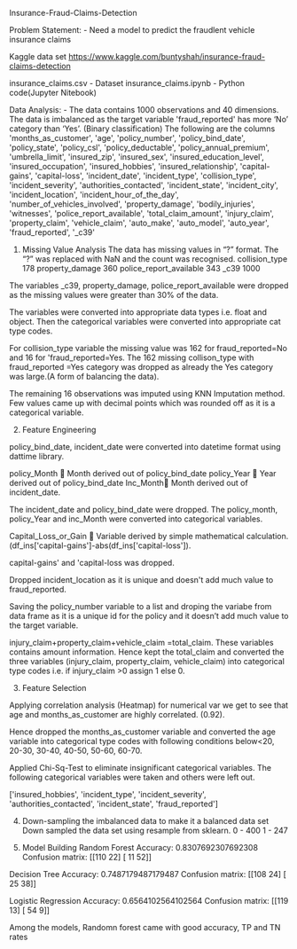 Insurance-Fraud-Claims-Detection

Problem Statement: -
Need a model to predict the fraudlent vehicle insurance claims

Kaggle data set https://www.kaggle.com/buntyshah/insurance-fraud-claims-detection

insurance_claims.csv - Dataset
insurance_claims.ipynb - Python code(Jupyter Nitebook)

Data Analysis: -
The data contains 1000 observations and 40 dimensions. The data is imbalanced as the target variable 'fraud_reported' has more ‘No’ category than ‘Yes’. (Binary classification)
The following are the columns
       'months_as_customer', 'age', 'policy_number', 'policy_bind_date',
       'policy_state', 'policy_csl', 'policy_deductable',
       'policy_annual_premium', 'umbrella_limit', 'insured_zip', 'insured_sex',
       'insured_education_level', 'insured_occupation', 'insured_hobbies',
       'insured_relationship', 'capital-gains', 'capital-loss',
       'incident_date', 'incident_type', 'collision_type', 'incident_severity',
       'authorities_contacted', 'incident_state', 'incident_city',
       'incident_location', 'incident_hour_of_the_day',
       'number_of_vehicles_involved', 'property_damage', 'bodily_injuries',
       'witnesses', 'police_report_available', 'total_claim_amount',
       'injury_claim', 'property_claim', 'vehicle_claim', 'auto_make',
       'auto_model', 'auto_year', 'fraud_reported', '_c39'

1.	Missing Value Analysis
The data has missing values in “?” format. The “?” was replaced with NaN and the count was recognised.
collision_type                       178
property_damage                360
police_report_available     343
_c39                                        1000

The variables _c39, property_damage, police_report_available were dropped as the missing values were greater than 30% of the data.

The variables were converted into appropriate data types i.e. float and object. Then the categorical variables were converted into appropriate cat type codes.

For collision_type variable the missing value was 162 for fraud_reported=No and 16 for 'fraud_reported=Yes. The 162 missing collison_type with fraud_reported =Yes category was dropped as already the Yes category was large.(A form of balancing the data).

The remaining 16 observations was imputed using KNN Imputation method. Few values came up with decimal points which was rounded off as it is a categorical variable.

2.	Feature Engineering

policy_bind_date, incident_date were converted into datetime format using dattime library.

policy_Month  Month derived out of policy_bind_date
policy_Year  Year derived out of policy_bind_date
Inc_Month Month derived out of incident_date.

The incident_date and policy_bind_date were dropped. The policy_month, policy_Year and inc_Month were converted into categorical variables.

Capital_Loss_or_Gain  Variable derived by simple mathematical calculation. (df_ins['capital-gains']-abs(df_ins['capital-loss']).

capital-gains' and 'capital-loss was dropped.

Dropped incident_location as it is unique and doesn't add much value to fraud_reported.

Saving the policy_number variable to a list and droping the variabe from data frame as it is a unique id for the policy and it doesn’t add much value to the target variable.

injury_claim+property_claim+vehicle_claim =total_claim. These variables contains amount information. Hence kept the total_claim and converted the three variables (injury_claim, property_claim, vehicle_claim) into categorical type codes i.e. if injury_claim >0 assign 1 else 0.


3.	Feature Selection

Applying correlation analysis (Heatmap) for numerical var we get to see that age and months_as_customer are highly correlated. (0.92).

Hence dropped the months_as_customer variable and converted the age variable into categorical type codes with following conditions below<20, 20-30, 30-40, 40-50, 50-60, 60-70.

Applied Chi-Sq-Test to eliminate insignificant categorical variables. The following categorical variables were taken and others were left out.

['insured_hobbies', 'incident_type', 'incident_severity', 'authorities_contacted', 'incident_state', 'fraud_reported']


4.	Down-sampling the imbalanced data to make it a balanced data set
Down sampled the data set using resample from sklearn.
0   - 400
1   - 247

5.	Model Building
Random Forest
Accuracy: 0.8307692307692308
Confusion matrix: [[110  22]
                                   [ 11  52]]

Decision Tree
Accuracy: 0.7487179487179487
Confusion matrix: [[108  24]
                                   [ 25  38]]

Logistic Regression
Accuracy: 0.6564102564102564
Confusion matrix: [[119  13]
                                    [ 54   9]]

Among the models, Randomn forest came with good accuracy, TP and TN rates


